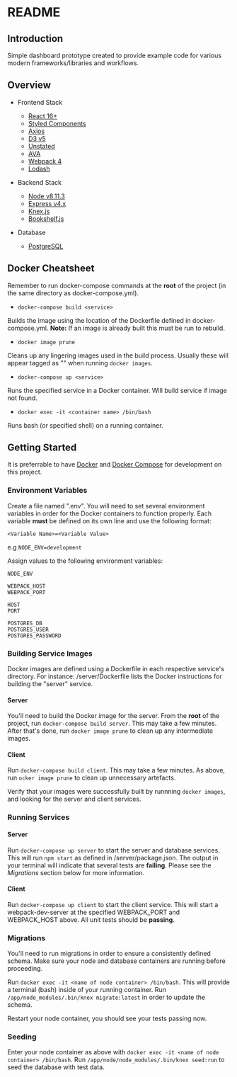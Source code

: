 # README #

## Introduction ##

Simple dashboard prototype created to provide example code for various modern frameworks/libraries and workflows.

## Overview ##

- Frontend Stack
    - [React 16+](https://reactjs.org/docs/getting-started.html "React Documentation")
    - [Styled Components](https://www.styled-components.com/docs "Styled Components Documentation")
    - [Axios](https://www.npmjs.com/package/axios "Axios NPM")
    - [D3 v5](https://github.com/d3/d3/blob/master/API.md "D3 Api Reference")
    - [Unstated](https://www.npmjs.com/package/unstated "Unstated NPM")
    - [AVA](https://github.com/avajs/ava "AVA documentation")
    - [Webpack 4](https://webpack.js.org/concepts/ "Webpack Documentation")
    - [Lodash](https://github.com/lodash/lodash/wiki/FP-Guide "Lodash Documentation")

- Backend Stack
    - [Node v8.11.3](https://nodejs.org/en/docs/ "Node Documentation")
    - [Express v4.x](https://expressjs.com/en/4x/api.html "Express Documentation")
    - [Knex.js](https://knexjs.org/ "Knex Documentation")
    - [Bookshelf.js](http://bookshelfjs.org/ "Bookshelf Documentation")

- Database
    - [PostgreSQL](https://www.postgresql.org/docs/10/static/index.html "PostgreSQL Documentation")

## Docker Cheatsheet ##

Remember to run docker-compose commands at the **root** of the project (in the same directory as docker-compose.yml).

- `docker-compose build <service>`

Builds the image using the location of the Dockerfile defined in docker-compose.yml. **Note:** If an image is already built this must be run to rebuild.

- `docker image prune`

Cleans up any lingering images used in the build process. Usually these will appear tagged as "<none>" when running `docker images`.

- `docker-compose up <service>`

Runs the specified service in a Docker container. Will build service if image not found.

- `docker exec -it <container name> /bin/bash`

Runs bash (or specified shell) on a running container.

## Getting Started ##

It is preferrable to have [Docker](https://docs.docker.com/install/linux/docker-ce/ubuntu/ "Install Docker") and [Docker Compose](https://docs.docker.com/compose/install/ "Install Docker Compose") for development on this project.

### Environment Variables ###

Create a file named ".env". You will need to set several environment variables in order for the Docker containers to function properly. Each variable **must** be defined on its own line and use the following format:

`<Variable Name>=<Variable Value>`

e.g `NODE_ENV=development`

Assign values to the following environment variables:

```
NODE_ENV

WEBPACK_HOST
WEBPACK_PORT

HOST
PORT

POSTGRES_DB
POSTGRES_USER
POSTGRES_PASSWORD

```

### Building Service Images ###

Docker images are defined using a Dockerfile in each respective service's directory. For instance: /server/Dockerfile lists the Docker instructions for building the "server" service.

#### Server ####

You'll need to build the Docker image for the server. From the **root** of the project, run `docker-compose build server`. This may take a few minutes. After that's done, run `docker image prune` to clean up any intermediate images.

#### Client ####

Run `docker-compose build client`. This may take a few minutes. As above, run `ocker image prune` to clean up unnecessary artefacts.

Verify that your images were successfully built by runnning `docker images`, and looking for the server and client services.

### Running Services ###

#### Server ####

Run `docker-compose up server` to start the server and database services. This will run `npm start` as defined in /server/package.json. The output in your terminal will indicate that several tests are **failing**. Please see the *Migrations* section below for more information.

#### Client ####

Run `docker-compose up client` to start the client service. This will start a webpack-dev-server at the specified WEBPACK_PORT and WEBPACK_HOST above. All unit tests should be **passing**.

### Migrations ###

You'll need to run migrations in order to ensure a consistently defined schema. Make sure your node and database containers are running before proceeding.

Run `docker exec -it <name of node container> /bin/bash`. This will provide a terminal (bash) inside of your running container. Run `/app/node_modules/.bin/knex migrate:latest` in order to update the schema.

Restart your node container, you should see your tests passing now.

### Seeding ###

Enter your node container as above with `docker exec -it <name of node container> /bin/bash`. Run `/app/node/node_modules/.bin/knex seed:run` to seed the database with test data.
